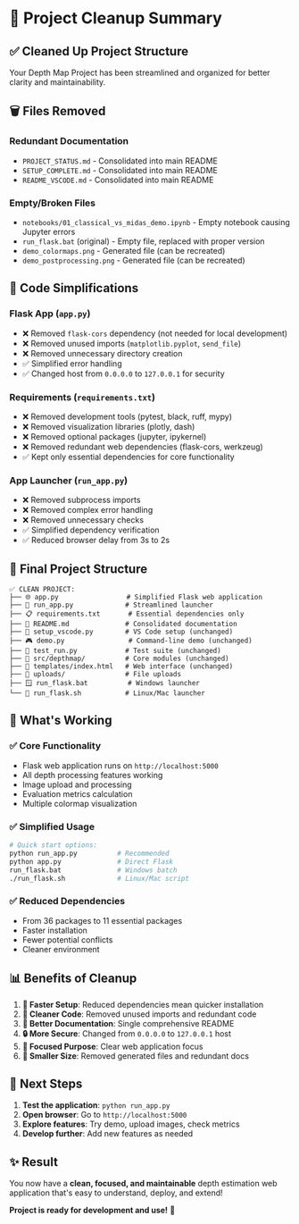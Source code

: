 # 🧹 Project Cleanup Summary

## ✅ **Cleaned Up Project Structure**

Your Depth Map Project has been streamlined and organized for better clarity and maintainability.

## 🗑️ **Files Removed**

### **Redundant Documentation**
- `PROJECT_STATUS.md` - Consolidated into main README
- `SETUP_COMPLETE.md` - Consolidated into main README  
- `README_VSCODE.md` - Consolidated into main README

### **Empty/Broken Files**
- `notebooks/01_classical_vs_midas_demo.ipynb` - Empty notebook causing Jupyter errors
- `run_flask.bat` (original) - Empty file, replaced with proper version
- `demo_colormaps.png` - Generated file (can be recreated)
- `demo_postprocessing.png` - Generated file (can be recreated)

## 🔧 **Code Simplifications**

### **Flask App (`app.py`)**
- ❌ Removed `flask-cors` dependency (not needed for local development)
- ❌ Removed unused imports (`matplotlib.pyplot`, `send_file`)
- ❌ Removed unnecessary directory creation
- ✅ Simplified error handling
- ✅ Changed host from `0.0.0.0` to `127.0.0.1` for security

### **Requirements (`requirements.txt`)**
- ❌ Removed development tools (pytest, black, ruff, mypy)
- ❌ Removed visualization libraries (plotly, dash)
- ❌ Removed optional packages (jupyter, ipykernel)
- ❌ Removed redundant web dependencies (flask-cors, werkzeug)
- ✅ Kept only essential dependencies for core functionality

### **App Launcher (`run_app.py`)**
- ❌ Removed subprocess imports
- ❌ Removed complex error handling
- ❌ Removed unnecessary checks
- ✅ Simplified dependency verification
- ✅ Reduced browser delay from 3s to 2s

## 📁 **Final Project Structure**

```
✅ CLEAN PROJECT:
├── 🌐 app.py                 # Simplified Flask web application
├── 🚀 run_app.py             # Streamlined launcher
├── 📋 requirements.txt       # Essential dependencies only
├── 📄 README.md              # Consolidated documentation
├── 🔧 setup_vscode.py        # VS Code setup (unchanged)
├── 🎮 demo.py                # Command-line demo (unchanged)
├── 🧪 test_run.py            # Test suite (unchanged)
├── 📁 src/depthmap/          # Core modules (unchanged)
├── 📁 templates/index.html   # Web interface (unchanged)
├── 📁 uploads/               # File uploads
├── 🪟 run_flask.bat          # Windows launcher
└── 🐧 run_flask.sh           # Linux/Mac launcher
```

## 🎯 **What's Working**

### **✅ Core Functionality**
- Flask web application runs on `http://localhost:5000`
- All depth processing features working
- Image upload and processing
- Evaluation metrics calculation
- Multiple colormap visualization

### **✅ Simplified Usage**
```bash
# Quick start options:
python run_app.py          # Recommended
python app.py              # Direct Flask
run_flask.bat              # Windows batch
./run_flask.sh             # Linux/Mac script
```

### **✅ Reduced Dependencies**
- From 36 packages to 11 essential packages
- Faster installation
- Fewer potential conflicts
- Cleaner environment

## 📊 **Benefits of Cleanup**

1. **🚀 Faster Setup**: Reduced dependencies mean quicker installation
2. **🧹 Cleaner Code**: Removed unused imports and redundant code
3. **📖 Better Documentation**: Single comprehensive README
4. **🔒 More Secure**: Changed from `0.0.0.0` to `127.0.0.1` host
5. **🎯 Focused Purpose**: Clear web application focus
6. **💾 Smaller Size**: Removed generated files and redundant docs

## 🚀 **Next Steps**

1. **Test the application**: `python run_app.py`
2. **Open browser**: Go to `http://localhost:5000`
3. **Explore features**: Try demo, upload images, check metrics
4. **Develop further**: Add new features as needed

## ✨ **Result**

You now have a **clean, focused, and maintainable** depth estimation web application that's easy to understand, deploy, and extend!

**Project is ready for development and use!** 🎉 